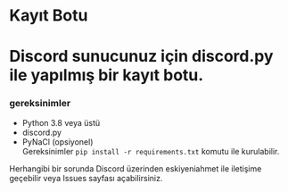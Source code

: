 # Kayıt Botu

# Discord sunucunuz için discord.py ile yapılmış bir kayıt botu.

### gereksinimler
- Python 3.8 veya üstü
- discord.py
- PyNaCl (opsiyonel)              
Gereksinimler `pip install -r requirements.txt` komutu ile kurulabilir.

Herhangibi bir sorunda Discord üzerinden eskiyeniahmet ile iletişime geçebilir veya Issues sayfası açabilirsiniz.
